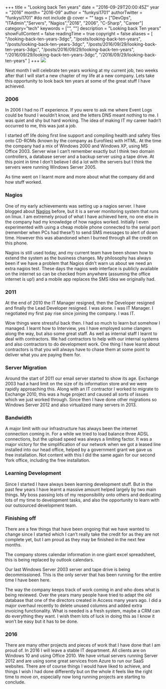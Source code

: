 +++
title = "Looking back Ten years"
date = "2016-09-29T20:00:45Z"
year = "2016"
month= "2016-09"
author = "funkysi1701"
authorTwitter = "funkysi1701" #do not include @
cover = ""
tags = ["DevOps", "ITAdmin","Servers", "Nagios","2016", "2006",  "C-Sharp", "Career"]
category="tech"
keywords = ["", ""]
description =  "Looking back Ten years"
showFullContent = false
readingTime = true
copyright = false
aliases = [
    "/looking-back-ten-years-3dgc",
    "/posts/looking-back-ten-years",
    "/posts/looking-back-ten-years-3dgc",
    "/posts/2016/09/29/looking-back-ten-years-3dgc",
    "/posts/2016/09/29/looking-back-ten-years",
    "/2016/09/29/looking-back-ten-years-3dgc",
    "/2016/09/29/looking-back-ten-years"
]
+++
![](https://storageaccountblog9f5d.blob.core.windows.net/blazor/wp-content/uploads/2016/09/10-year-term-life-insurance.gif?resize=471%2C314)

Next month I will celebrate ten years working at my current job, two weeks after that I will start a new chapter of my life at a new company. Lets take this opportunity to look back ten years at some of the great stuff I have achieved.

### 2006

In 2006 I had no IT experience. If you were to ask me where Event Logs could be found I wouldn’t know, and the letters DNS meant nothing to me. I was quiet and shy but hard working. The idea of making IT my career hadn’t occurred to me, this was just a job.

I started off life doing first line support and compiling health and safety files onto CD-ROMs (known by the company as Eurofiles) with HTML. At the time the company had a mix of Windows 2000 and Windows XP, using MS Office 2003. Server wise I can’t remember exactly but I think two domain controllers, a database server and a backup server using a tape drive. At this point in time I don’t believe I did a lot with the servers but I think the servers were running Windows Server 2005.

As time went on I learnt more and more about what the company did and how stuff worked.

### Nagios

One of my early achievements was setting up a nagios server. I have blogged about [Nagios](https://www.funkysi1701.com/posts/2014/i-love-nagios/) before, but it is a server monitoring system that runs on linux. I am extremely proud of what I have achieved here, no one else in the company had my knowledge of how nagios worked. Initially I even experimented with using a cheap mobile phone connected to the serial port (remember when PCs had these?) to send SMS messages to alert of down time. However this was abandoned when I burned through all the credit on this phone.

Nagios is still used today, and my current team have been shown how to extend the system as the business changes. My philosophy has always been if we have a problem that Nagios didn’t warn us about we need an extra nagios test. These days the nagios web interface is publicly available on the internet so can be checked from anywhere (assuming the office internet is up!) and a mobile app replaces the SMS idea we originally had.

### 2011

At the end of 2010 the IT Manager resigned, then the Developer resigned and finally the Lead Developer resigned. I was alone. I was IT Manager. I negotiated my first pay rise since joining the company. I was IT.

Wow things were stressful back then. I had so much to learn but somehow I managed. I learnt how to Interview, yes I have employed some clangers along the way, but also some great staff. As well as internal staff I learnt to deal with contractors. We had contractors to help with our internal systems and also contractors to do development work. One thing I have learnt about contractors is that you will always have to chase them at some point to deliver what you are paying them for.

### Server Migration

Around the start of 2011 our email server started to show its age. Exchange 2003 had a hard limit on the size of its information store and we were rapidly approaching this. Along with an IT contractor I worked to migrate to Exchange 2010, this was a huge project and caused all sorts of issues which we just worked through. Since then I have done other migrations so Windows Server 2012 and also virtualized many servers in 2013.

### Bandwidth

A major limit with our infrastructure has always been the internet connection coming in. For a while we tried to load balance three ADSL connections, but the upload speed was always a limiting factor. It was a major victory for the simplification of our network when we got a leased line installed into our head office, helped by a government grant we gave us free installation. Not content with this I did the same again for our second York office, including the free installation.

### Learning Development

Since I started I have always been learning development stuff. But in the past few years I have learnt a massive amount helped largely by two main things. My boss passing lots of my responsibility onto others and dedicating lots of my time to development tasks, and also the opportunity to learn with our outsourced development team.

### Finishing off

There are a few things that have been ongoing that we have wanted to change since I started which I can’t really take the credit for as they are not complete yet, but I am proud as they may be finished in the next few months.

The company stores calendar information in one giant excel spreadsheet, this is being replaced by outlook calendars.

Our last Windows Server 2003 server and tape drive is being decommissioned. This is the only server that has been running for the entire time I have been here.

The way the company keeps track of work coming in and who does what is being reviewed. Over the years many people have tried to adapt the old database that one of the directors created in Access many years ago. I did a major overhaul recently to delete unused columns and added extra invoicing functionality. What is needed is a fresh system, maybe a CRM can do everything they want. I wish them lots of luck in doing this as I know it won’t be easy but it has to be done.

### 2016

There are many other projects and pieces of work that I have done that I am proud of. In 2016 I will leave a stable IT department. All clients are on Windows 10 and using Office 2010. We have virtual servers running Server 2012 and are using some great services from Azure to run our SaaS websites. There are of course things I would have liked to achieve, and things I wish I had done differently but on the whole it feels like the right time to move on, especially now long running projects are starting to conclude.
